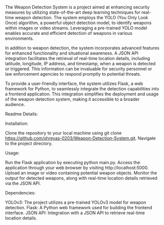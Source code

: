 The Weapon Detection System is a project aimed at enhancing security measures by utilizing state-of-the-art deep learning techniques for real-time weapon detection. The system employs the YOLO (You Only Look Once) algorithm, a powerful object detection model, to identify weapons within images or video streams. Leveraging a pre-trained YOLO model enables accurate and efficient detection of weapons in various environments.

In addition to weapon detection, the system incorporates advanced features for enhanced functionality and situational awareness. A JSON API integration facilitates the retrieval of real-time location details, including latitude, longitude, IP address, and timestamp, when a weapon is detected or triggered. This information can be invaluable for security personnel or law enforcement agencies to respond promptly to potential threats.

To provide a user-friendly interface, the system utilizes Flask, a web framework for Python, to seamlessly integrate the detection capabilities into a frontend application. This integration simplifies the deployment and usage of the weapon detection system, making it accessible to a broader audience.

Readme Details:

Installation:

Clone the repository to your local machine using git clone https://github.com/shreyas-0203/Weapon-Detection-System.git.
Navigate to the project directory.

Usage:

Run the Flask application by executing python main.py.
Access the application through your web browser by visiting http://localhost:5000.
Upload an image or video containing potential weapon objects.
Monitor the output for detected weapons, along with real-time location details retrieved via the JSON API.

Dependencies:

YOLOv3: The project utilizes a pre-trained YOLOv3 model for weapon detection.
Flask: A Python web framework used for building the frontend interface.
JSON API: Integration with a JSON API to retrieve real-time location details.
